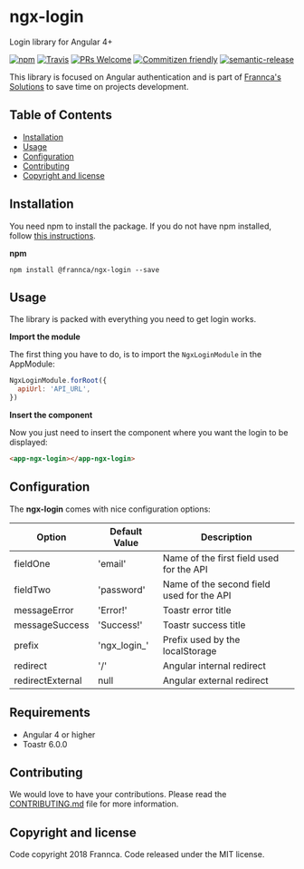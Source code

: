 # ngx-login

Login library for Angular 4+

[![npm](https://img.shields.io/npm/v/%40frannca/ngx-login.svg?style=for-the-badge)](https://www.npmjs.com/package/@frannca/ngx-login)
[![Travis](https://img.shields.io/travis/Frannca/ngx-login.svg?style=for-the-badge)](https://travis-ci.org/Frannca/ngx-login)
[![PRs Welcome](https://img.shields.io/badge/PRs-welcome-brightgreen.svg?style=for-the-badge)](http://makeapullrequest.com)
[![Commitizen friendly](https://img.shields.io/badge/commitizen-friendly-brightgreen.svg?style=for-the-badge)](http://commitizen.github.io/cz-cli)
[![semantic-release](https://img.shields.io/badge/%20%20%F0%9F%93%A6%F0%9F%9A%80-semantic--release-e10079.svg?style=for-the-badge)](https://github.com/semantic-release/semantic-release)

This library is focused on Angular authentication and is part of [Frannca's Solutions](http://frannca.com) to save time on projects development.

## Table of Contents

- [Installation](#installation)
- [Usage](#usage)
- [Configuration](#configuration)
- [Contributing](#contributing)
- [Copyright and license](#copyright-and-license)

## Installation

You need npm to install the package. If you do not have npm installed, follow [this instructions](https://github.com/npm/npm).

**npm**

```
npm install @frannca/ngx-login --save
```

## Usage

The library is packed with everything you need to get login works.

**Import the module**

The first thing you have to do, is to import the `NgxLoginModule` in the AppModule:

```javascript
NgxLoginModule.forRoot({
  apiUrl: 'API_URL',
})
```

**Insert the component**

Now you just need to insert the component where you want the login to be displayed:

```html
<app-ngx-login></app-ngx-login>
```

## Configuration

The **ngx-login** comes with nice configuration options:

| Option           | Default Value | Description                               |
| ---------------- | ------------- | ----------------------------------------- |
| fieldOne         | 'email'       | Name of the first field used for the API  |
| fieldTwo         | 'password'    | Name of the second field used for the API |
| messageError     | 'Error!'      | Toastr error title                        |
| messageSuccess   | 'Success!'    | Toastr success title                      |
| prefix           | 'ngx_login_'  | Prefix used by the localStorage           |
| redirect         | '/'           | Angular internal redirect                 |
| redirectExternal | null          | Angular external redirect                 |

## Requirements

- Angular 4 or higher
- Toastr 6.0.0

## Contributing

We would love to have your contributions. Please read the [CONTRIBUTING.md](CONTRIBUTING.md) file for more information.

## Copyright and license

Code copyright 2018 Frannca. Code released under the MIT license.
